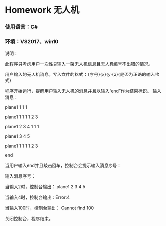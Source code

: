# Homework 无人机
### 使用语言：C# 
### 环境：VS2017、win10

说明：

此程序只考虑用户一次性只输入一架无人机信息且无人机编号不出错的情况。

用户输入的无人机消息，写入文件的格式：{序号}{x}{y}{z}{是否为正确的输入格式}

程序开始运行，提醒用户输入无人机的消息并且以输入“end”作为结束标识。
输入消息：

plane1 1 1 1  

plane1 1 1 1 1 2 3  

plane1 2 3 4 1 1 1  

plane1 3 4 5

plane1 1 1 1 1 2 3

end

当用户输入end并且敲击回车，控制台会提示输入消息序号：

输入消息序号：

当输入2时，控制台输出： plane1 2 3 4 5

当输入4时，控制台输出：Error:4

当输入100时，控制台输出： Cannot find 100

关闭控制台，程序结束。

